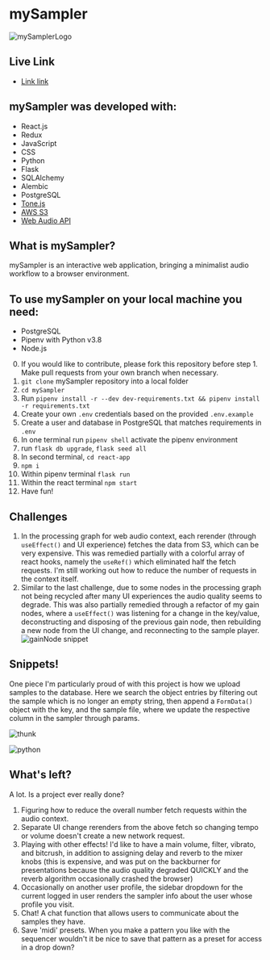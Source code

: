 # mySampler

  ![mySamplerLogo](https://user-images.githubusercontent.com/71041585/112358608-bcc16380-8c8d-11eb-9a28-f0be745bda18.png)

## Live Link
* [Link link](https://mysampler.herokuapp.com/)

## mySampler was developed with:

* React.js
* Redux
* JavaScript
* CSS
* Python
* Flask
* SQLAlchemy
* Alembic
* PostgreSQL
* [Tone.js](https://tonejs.github.io/)
* [AWS S3](https://aws.amazon.com/s3/?nc2=h_ql_prod_st_s3)
* [Web Audio API](https://webaudio.github.io/web-audio-api/)

## What is mySampler?

mySampler is an interactive web application, bringing a minimalist audio workflow to a browser environment.

## To use mySampler on your local machine you need:

* PostgreSQL
* Pipenv with Python v3.8
* Node.js
0. If you would like to contribute, please fork this repository before step 1. Make pull requests from your own branch when necessary.
1. `git clone` mySampler repository into a local folder
2. `cd mySampler`
3. Run `pipenv install -r --dev dev-requirements.txt && pipenv install -r requirements.txt`
4. Create your own `.env` credentials based on the provided `.env.example`
5. Create a user and database in PostgreSQL that matches requirements in `.env`
6. In one terminal run `pipenv shell` activate the pipenv environment
7. run `flask db upgrade`, `flask seed all`
8. In second terminal, `cd react-app`
9. `npm i`
10. Within pipenv terminal `flask run`
11. Within the react terminal `npm start`
12. Have fun!

## Challenges

1. In the processing graph for web audio context, each rerender (through `useEffect()` and UI experience) fetches the data from S3, which can be very expensive. This was remedied partially with a colorful array of react hooks, namely the `useRef()` which eliminated half the fetch requests. I'm still working out how to reduce the number of requests in the context itself.
2. Similar to the last challenge, due to some nodes in the processing graph not being recycled after many UI experiences the audio quality seems to degrade. This was also partially remedied through a refactor of my gain nodes, where a `useEffect()` was listening for a change in the key/value, deconstructing and disposing of the previous gain node, then rebuilding a new node from the UI change, and reconnecting to the sample player.
![gainNode snippet](https://user-images.githubusercontent.com/71041585/112362202-6b1ad800-8c91-11eb-85e1-f82d4d7d5944.png)

## Snippets!

 One piece I'm particularly proud of with this project is how we upload samples to the database. Here we search the object entries by filtering out the sample which is no longer an empty string, then append a `FormData()` object with the key, and the sample file, where
we update the respective column in the sampler through params.

![thunk](https://user-images.githubusercontent.com/71041585/112362781-090ea280-8c92-11eb-9867-57b3aa652aba.png)

![python](https://user-images.githubusercontent.com/71041585/112363003-470bc680-8c92-11eb-9b6d-e981e3f9d7c3.png)

## What's left?

A lot. Is a project ever really done?

1. Figuring how to reduce the overall number fetch requests within the audio context.
2. Separate UI change rerenders from the above fetch so changing tempo or volume doesn't create a new network request.
3. Playing with other effects! I'd like to have a main volume, filter, vibrato, and bitcrush, in addition to assigning delay and reverb to the mixer knobs (this is expensive, and was put on the backburner for presentations because the audio quality degraded QUICKLY and the reverb algorithm occasionally crashed the browser)
4. Occasionally on another user profile, the sidebar dropdown for the current logged in user renders the sampler info about the user whose profile you visit.
5. Chat! A chat function that allows users to communicate about the samples they have.
6. Save 'midi' presets. When you make a pattern you like with the sequencer wouldn't it be nice to save that pattern as a preset for access in a drop down?
